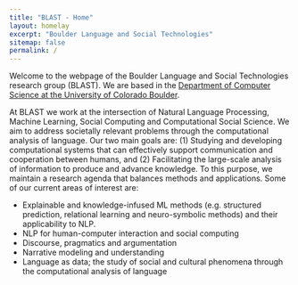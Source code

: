 ```yaml
---
title: "BLAST - Home"
layout: homelay
excerpt: "Boulder Language and Social Technologies"
sitemap: false
permalink: /
---
```


Welcome to the webpage of the Boulder Language and Social Technologies research group (BLAST). We are based in the [Department of Computer
Science at the University of Colorado Boulder](https://www.colorado.edu/cs/).

At BLAST we work at the intersection of Natural Language Processing, Machine Learning, Social Computing and
Computational Social Science. We aim to address societally relevant problems through the computational analysis of language. Our two main goals are: (1) Studying and developing computational systems that can effectively support communication and cooperation between humans, and (2) Facilitating the large-scale analysis of information to produce and advance knowledge. To this purpose, we maintain a research agenda that balances methods and applications. Some of our current areas of interest are:

* Explainable and knowledge-infused ML methods (e.g. structured
prediction, relational learning and neuro-symbolic methods) and their applicability to NLP. 
* NLP for human-computer interaction and social computing
* Discourse, pragmatics and argumentation
* Narrative modeling and understanding
* Language as data; the study of social and cultural phenomena through the
computational analysis of language
